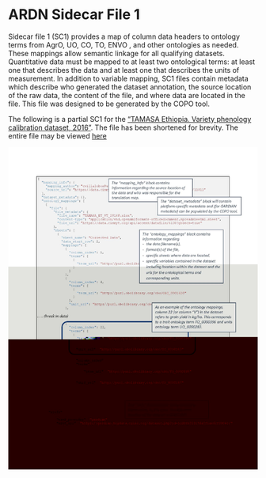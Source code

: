 # ARDN Sidecar File 1

Sidecar file 1 (SC1) provides a map of column data headers to ontology terms from AgrO, UO, CO, TO, ENVO , and other ontologies as needed. These mappings allow semantic linkage for all qualifying datasets. Quantitative data must be mapped to at least two ontological terms: at least one that describes the data and at least one that describes the units of measurement. In addition to variable mapping, SC1 files contain metadata which describe who generated the dataset annotation, the source location of the raw data, the content of the file, and where data are located in the file. This file was designed to be generated by the COPO tool. 

The following is a partial SC1 for the [“TAMASA Ethiopia. Variety phenology calibration dataset, 2016”](https://gardian.bigdata.cgiar.org/dataset.php?id=5cd88b72317da7f1ae0cf390#!/). The file has been shortened for brevity. The entire file may be viewed [here](https://github.com/agmip/gardian_metadata/blob/master/TAMASA/tamasa-sc1.json)

![image](images/SC1.jpg)
